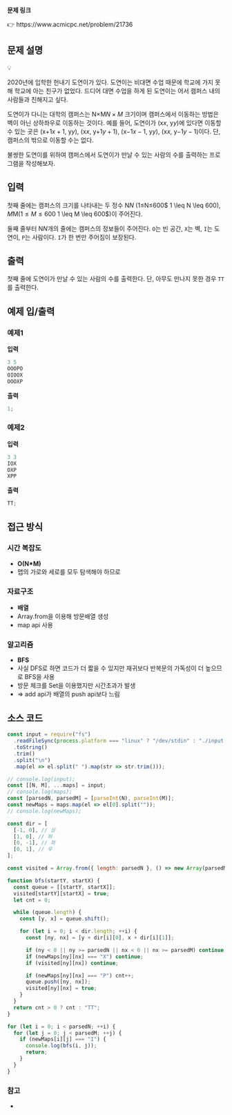 **문제 링크**

<aside>
👉 https://www.acmicpc.net/problem/21736

</aside>

## 문제 설명

<aside>
💡

2020년에 입학한 헌내기 도연이가 있다. 도연이는 비대면 수업 때문에 학교에 가지 못해 학교에 아는 친구가 없었다. 드디어 대면 수업을 하게 된 도연이는 어서 캠퍼스 내의 사람들과 친해지고 싶다.

도연이가 다니는 대학의 캠퍼스는 N×M$N \times M$ 크기이며 캠퍼스에서 이동하는 방법은 벽이 아닌 상하좌우로 이동하는 것이다. 예를 들어, 도연이가 (x$x$, y$y$)에 있다면 이동할 수 있는 곳은 (x+1$x+1$, y$y$), (x$x$, y+1$y+1$), (x−1$x-1$, y$y$), (x$x$, y−1$y-1$)이다. 단, 캠퍼스의 밖으로 이동할 수는 없다.

불쌍한 도연이를 위하여 캠퍼스에서 도연이가 만날 수 있는 사람의 수를 출력하는 프로그램을 작성해보자.

</aside>

## 입력

첫째 줄에는 캠퍼스의 크기를 나타내는 두 정수 N$N$ (1≤N≤600$ 1 \leq N \leq 600$), M$M$ (1≤M≤600$ 1 \leq M \leq 600$)이 주어진다.

둘째 줄부터 N$N$개의 줄에는 캠퍼스의 정보들이 주어진다. `O`는 빈 공간, `X`는 벽, `I`는 도연이, `P`는 사람이다. `I`가 한 번만 주어짐이 보장된다.

## 출력

첫째 줄에 도연이가 만날 수 있는 사람의 수를 출력한다. 단, 아무도 만나지 못한 경우 `TT`를 출력한다.

## 예제 입/출력

### 예제1

**입력**

```jsx
3 5
OOOPO
OIOOX
OOOXP
```

**출력**

```jsx
1;
```

### 예제2

**입력**

```jsx
3 3
IOX
OXP
XPP
```

**출력**

```jsx
TT;
```

## 접근 방식

### 시간 복잡도

- **O(N\*M)**
- 맵의 가로와 세로를 모두 탐색해야 하므로

### 자료구조

- **배열**
- Array.from을 이용해 방문배열 생성
- map api 사용

### 알고리즘

- **BFS**
- 사실 DFS로 하면 코드가 더 짧을 수 있지만 재귀보다 반복문의 가독성이 더 높으므로 BFS을 사용
- 방문 체크를 Set을 이용했지만 시간초과가 발생
- ⇒ add api가 배열의 push api보다 느림

## 소스 코드

```jsx
const input = require("fs")
  .readFileSync(process.platform === "linux" ? "/dev/stdin" : "./input.txt")
  .toString()
  .trim()
  .split("\n")
  .map(el => el.split(" ").map(str => str.trim()));

// console.log(input);
const [[N, M], ...maps] = input;
// console.log(maps);
const [parsedN, parsedM] = [parseInt(N), parseInt(M)];
const newMaps = maps.map(el => el[0].split(""));
// console.log(newMaps);

const dir = [
  [-1, 0], // 상
  [1, 0], // 하
  [0, -1], // 좌
  [0, 1], // 우
];

const visited = Array.from({ length: parsedN }, () => new Array(parsedM).fill(false));

function bfs(startY, startX) {
  const queue = [[startY, startX]];
  visited[startY][startX] = true;
  let cnt = 0;

  while (queue.length) {
    const [y, x] = queue.shift();

    for (let i = 0; i < dir.length; ++i) {
      const [ny, nx] = [y + dir[i][0], x + dir[i][1]];

      if (ny < 0 || ny >= parsedN || nx < 0 || nx >= parsedM) continue;
      if (newMaps[ny][nx] === "X") continue;
      if (visited[ny][nx]) continue;

      if (newMaps[ny][nx] === "P") cnt++;
      queue.push([ny, nx]);
      visited[ny][nx] = true;
    }
  }
  return cnt > 0 ? cnt : "TT";
}

for (let i = 0; i < parsedN; ++i) {
  for (let j = 0; j < parsedM; ++j) {
    if (newMaps[i][j] === "I") {
      console.log(bfs(i, j));
      return;
    }
  }
}
```

### 참고

-
